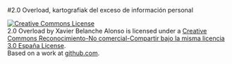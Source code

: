 #2.0 Overload, kartografiak del exceso de información personal

<a rel="license" href="http://creativecommons.org/licenses/by-nc-sa/3.0/es/"><img alt="Creative Commons License" style="border-width:0" src="http://i.creativecommons.org/l/by-nc-sa/3.0/es/88x31.png" /></a><br /><span xmlns:dc="http://purl.org/dc/elements/1.1/" href="http://purl.org/dc/dcmitype/Text" property="dc:title" rel="dc:type">2.0 Overload</span> by <span xmlns:cc="http://creativecommons.org/ns#" property="cc:attributionName">Xavier Belanche Alonso</span> is licensed under a <a rel="license" href="http://creativecommons.org/licenses/by-nc-sa/3.0/es/">Creative Commons Reconocimiento-No comercial-Compartir bajo la misma licencia 3.0 Espa&#241;a License</a>.<br />Based on a work at <a xmlns:dc="http://purl.org/dc/elements/1.1/" href="http://github.com/xbelanch/2.0-overload/tree/master" rel="dc:source">github.com</a>.
